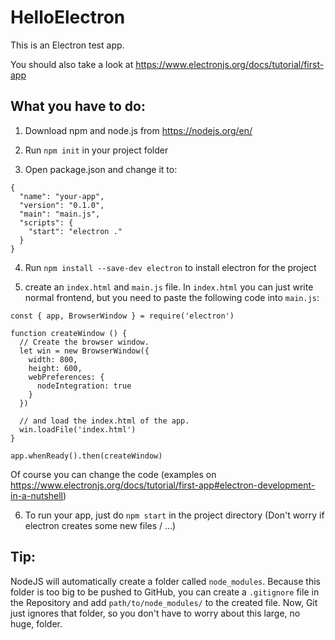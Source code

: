 # HelloElectron

This is an Electron test app.

You should also take a look at https://www.electronjs.org/docs/tutorial/first-app

## What you have to do:

1. Download npm and node.js from https://nodejs.org/en/

2. Run ```npm init``` in your project folder

3. Open package.json and change it to:

```
{
  "name": "your-app",
  "version": "0.1.0",
  "main": "main.js",
  "scripts": {
    "start": "electron ."
  }
}
```

4. Run ```npm install --save-dev electron``` to install electron for the project

5. create an ```index.html``` and ```main.js``` file. In ```index.html``` you can just write normal frontend,
but you need to paste the following code into ```main.js```:

```
const { app, BrowserWindow } = require('electron')

function createWindow () {
  // Create the browser window.
  let win = new BrowserWindow({
    width: 800,
    height: 600,
    webPreferences: {
      nodeIntegration: true
    }
  })

  // and load the index.html of the app.
  win.loadFile('index.html')
}

app.whenReady().then(createWindow)
```
Of course you can change the code (examples on https://www.electronjs.org/docs/tutorial/first-app#electron-development-in-a-nutshell)

6. To run your app, just do ```npm start``` in the project directory (Don't worry if electron creates some new files / ...)

## Tip:

NodeJS will automatically create a folder called ```node_modules```. Because this folder is too big to be pushed to GitHub,
you can create a ```.gitignore``` file in the Repository and add ```path/to/node_modules/``` to the created file.
Now, Git just ignores that folder, so you don't have to worry about this large, no huge, folder.
